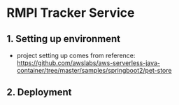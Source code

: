 # RMPI Tracker Service

## 1. Setting up environment
- project setting up comes from reference: https://github.com/awslabs/aws-serverless-java-container/tree/master/samples/springboot2/pet-store
## 2. Deployment